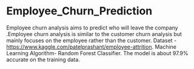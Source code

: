 # Employee_Churn_Prediction
Employee churn analysis aims to predict who will leave the company .Employee churn analysis is similar to the customer churn analysis but mainly focuses on the employee rather than the customer. 
Dataset - https://www.kaggle.com/patelprashant/employee-attrition.
Machine Learning Algorithm- Random Forest Classifier.
The model is about 97.9% accurate on the training data.

